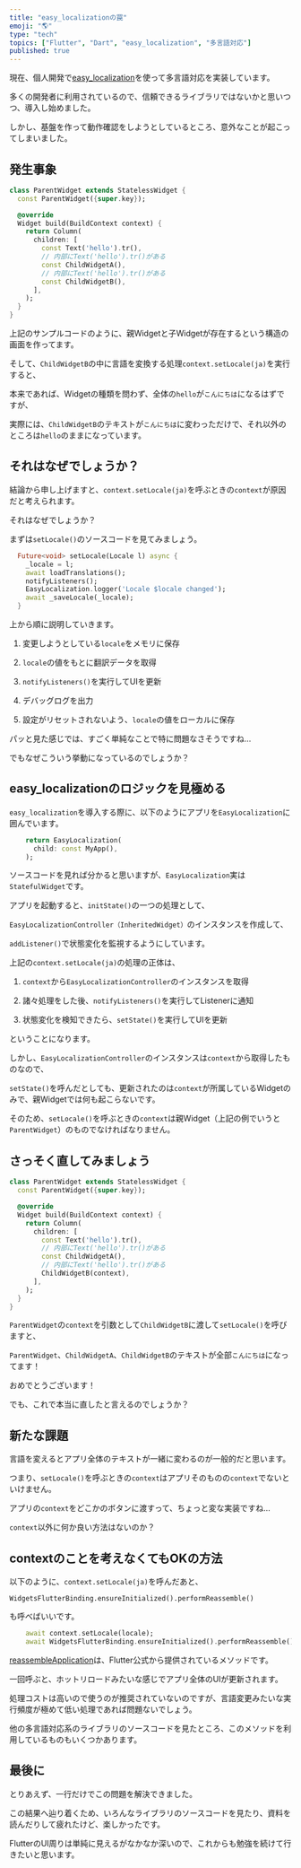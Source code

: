 ```yaml
---
title: "easy_localizationの罠"
emoji: "🌎"
type: "tech"
topics: ["Flutter", "Dart", "easy_localization", "多言語対応"]
published: true
---
```

現在、個人開発で[easy_localization](https://pub.dev/packages/easy_localization)を使って多言語対応を実装しています。

多くの開発者に利用されているので、信頼できるライブラリではないかと思いつつ、導入し始めました。

しかし、基盤を作って動作確認をしようとしているところ、意外なことが起こってしまいました。

## 発生事象

```dart
class ParentWidget extends StatelessWidget {
  const ParentWidget({super.key});

  @override
  Widget build(BuildContext context) {
    return Column(
      children: [
        const Text('hello').tr(),
        // 内部にText('hello').tr()がある
        const ChildWidgetA(),
        // 内部にText('hello').tr()がある
        const ChildWidgetB(),
      ],
    );
  }
}
```

上記のサンプルコードのように、親Widgetと子Widgetが存在するという構造の画面を作ってます。

そして、`ChildWidgetB`の中に言語を変換する処理`context.setLocale(ja)`を実行すると、

本来であれば、Widgetの種類を問わず、全体の`hello`が`こんにちは`になるはずですが、

実際には、`ChildWidgetB`のテキストが`こんにちは`に変わっただけで、それ以外のところは`hello`のままになっています。

## それはなぜでしょうか？

結論から申し上げますと、`context.setLocale(ja)`を呼ぶときの`context`が原因だと考えられます。

それはなぜでしょうか？

まずは`setLocale()`のソースコードを見てみましょう。

```dart
  Future<void> setLocale(Locale l) async {
    _locale = l;
    await loadTranslations();
    notifyListeners();
    EasyLocalization.logger('Locale $locale changed');
    await _saveLocale(_locale);
  }
```

上から順に説明していきます。

1. 変更しようとしている`locale`をメモリに保存

2. `locale`の値をもとに翻訳データを取得

3. `notifyListeners()`を実行してUIを更新

4. デバッグログを出力

5. 設定がリセットされないよう、`locale`の値をローカルに保存

パッと見た感じでは、すごく単純なことで特に問題なさそうですね…

でもなぜこういう挙動になっているのでしょうか？

## easy_localizationのロジックを見極める

`easy_localization`を導入する際に、以下のようにアプリを`EasyLocalization`に囲んでいます。

```dart
    return EasyLocalization(
      child: const MyApp(),
    );
```

ソースコードを見れば分かると思いますが、`EasyLocalization`実は`StatefulWidget`です。

アプリを起動すると、`initState()`の一つの処理として、

`EasyLocalizationController（InheritedWidget）`のインスタンスを作成して、

`addListener()`で状態変化を監視するようにしています。

上記の`context.setLocale(ja)`の処理の正体は、

1. `context`から`EasyLocalizationController`のインスタンスを取得

2. 諸々処理をした後、`notifyListeners()`を実行してListenerに通知

3. 状態変化を検知できたら、`setState()`を実行してUIを更新

ということになります。

しかし、`EasyLocalizationController`のインスタンスは`context`から取得したものなので、

`setState()`を呼んだとしても、更新されたのは`context`が所属しているWidgetのみで、親Widgetでは何も起こらないです。

そのため、`setLocale()`を呼ぶときの`context`は親Widget（上記の例でいうと`ParentWidget`）のものでなければなりません。

## さっそく直してみましょう

```dart
class ParentWidget extends StatelessWidget {
  const ParentWidget({super.key});

  @override
  Widget build(BuildContext context) {
    return Column(
      children: [
        const Text('hello').tr(),
        // 内部にText('hello').tr()がある
        const ChildWidgetA(),
        // 内部にText('hello').tr()がある
        ChildWidgetB(context),
      ],
    );
  }
}
```

`ParentWidget`の`context`を引数として`ChildWidgetB`に渡して`setLocale()`を呼びますと、

`ParentWidget`、`ChildWidgetA`、`ChildWidgetB`のテキストが全部`こんにちは`になってます！

おめでとうございます！

でも、これで本当に直したと言えるのでしょうか？

## 新たな課題

言語を変えるとアプリ全体のテキストが一緒に変わるのが一般的だと思います。

つまり、`setLocale()`を呼ぶときの`context`はアプリそのものの`context`でないといけません。

アプリの`context`をどこかのボタンに渡すって、ちょっと変な実装ですね…

`context`以外に何か良い方法はないのか？

## contextのことを考えなくてもOKの方法

以下のように、`context.setLocale(ja)`を呼んだあと、

`WidgetsFlutterBinding.ensureInitialized().performReassemble()`

も呼べばいいです。

```dart
    await context.setLocale(locale);
    await WidgetsFlutterBinding.ensureInitialized().performReassemble();
```

[reassembleApplication](https://api.flutter.dev/flutter/foundation/BindingBase/reassembleApplication.html)は、Flutter公式から提供されているメソッドです。

一回呼ぶと、ホットリロードみたいな感じでアプリ全体のUIが更新されます。

処理コストは高いので使うのが推奨されていないのですが、言語変更みたいな実行頻度が極めて低い処理であれば問題ないでしょう。

他の多言語対応系のライブラリのソースコードを見たところ、このメソッドを利用しているものもいくつかあります。

## 最後に

とりあえず、一行だけでこの問題を解決できました。

この結果へ辿り着くため、いろんなライブラリのソースコードを見たり、資料を読んだりして疲れたけど、楽しかったです。

FlutterのUI周りは単純に見えるがなかなか深いので、これからも勉強を続けて行きたいと思います。
